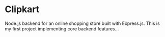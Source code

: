 # Clipkart
Node.js backend for an online shopping store built with Express.js. This is my first project implementing core backend features...
